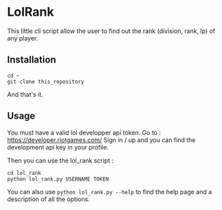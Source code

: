 # LolRank

This little cli script allow the user to find out the rank (division, rank, lp) of any player.

## Installation

```
cd ~
git clone this_repository
```

And that's it.

## Usage

You must have a valid lol developper api token.
Go to : https://developer.riotgames.com/
Sign in / up and you can find the development api key in your profile.

Then you can use the lol_rank script :
```
cd lol_rank
python lol_rank.py USERNAME TOKEN
```

You can also use `python lol_rank.py --help` to find the help page and a description of all the options.